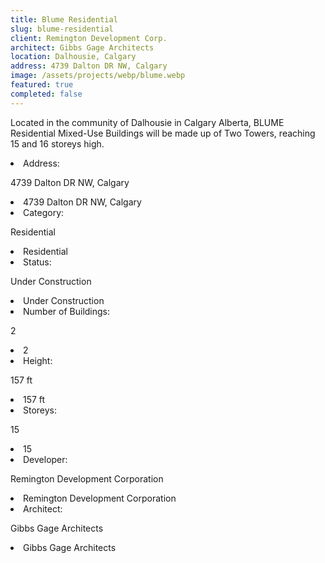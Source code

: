 ```yaml
---
title: Blume Residential
slug: blume-residential
client: Remington Development Corp.
architect: Gibbs Gage Architects
location: Dalhousie, Calgary
address: 4739 Dalton DR NW, Calgary
image: /assets/projects/webp/blume.webp
featured: true
completed: false
---
```


Located in the community of Dalhousie in Calgary Alberta, BLUME Residential Mixed-Use Buildings will be made up of Two Towers, reaching 15 and 16 storeys high.

<div class="grid">
    <li>Address: <p class="mobile">4739 Dalton DR NW, Calgary</p></li> <li class="desktop">4739 Dalton DR NW, Calgary</li>
    <li>Category: <p class="mobile">Residential</p></li> <li class="desktop">Residential</li>
    <li>Status: <p class="mobile">Under Construction</p></li> <li class="desktop">Under Construction</li>
    <li>Number of Buildings: <p class="mobile">2</p></li> <li class="desktop">2</li>
    <li>Height: <p class="mobile">157 ft</p></li> <li class="desktop">157 ft</li>
    <li>Storeys: <p class="mobile">15</p></li> <li class="desktop">15</li>
    <li>Developer: <p class="mobile">Remington Development Corporation</p></li> <li class="desktop">Remington Development Corporation</li>
    <li>Architect: <p class="mobile">Gibbs Gage Architects</p></li> <li class="desktop">Gibbs Gage Architects</li>
</div>
